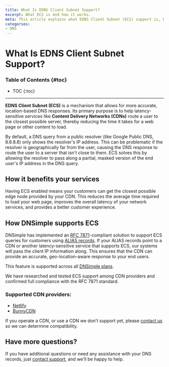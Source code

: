 ```yaml
---
title: What Is EDNS Client Subnet Support?
excerpt: What ECS is and how it works.
meta: This article explains what EDNS Client Subnet (ECS) support is, how it is an option in the Extension Mechanisms for DNS, and how it's configured with an ALIAS record
categories:
- DNS
---
```


# What Is EDNS Client Subnet Support?

### Table of Contents {#toc}

* TOC
{:toc}

---

**EDNS Client Subnet (ECS)** is a mechanism that allows for more accurate, location-based DNS responses. Its primary purpose is to help latency-sensitive services like **Content Delivery Networks (CDNs)** route a user to the closest possible server, thereby reducing the time it takes for a web page or other content to load.

By default, a DNS query from a public resolver (like Google Public DNS, 8.8.8.8) only shows the resolver's IP address. This can be problematic if the resolver is geographically far from the user, causing the DNS response to route the user to a server that isn't close to them. ECS solves this by allowing the resolver to pass along a partial, masked version of the end user's IP address in the DNS query.

## How it benefits your services

Having ECS enabled means your customers can get the closest possible edge node provided by your CDN. This reduces the average time required to load your web page, improves the overall latency of your network services, and provides a better customer experience.

## How DNSimple supports ECS

DNSimple has implemented an [RFC 7871](https://datatracker.ietf.org/doc/html/rfc7871)-compliant solution to support ECS queries for customers using [ALIAS records](/articles/alias-record/). If your ALIAS records point to a CDN or another latency-sensitive service that supports ECS, our systems will pass the client IP information along. This ensures that the CDN can provide an accurate, geo-location-aware response to your end users.

This feature is supported across all [DNSimple plans](https://dnsimple.com/pricing).

We have researched and tested ECS support among CDN providers and confirmed full compliance with the RFC 7871 standard.

### Supported CDN providers:
- [Netlify](https://www.netlify.com)
- [BunnyCDN](https://bunnycdn.com/)

If you operate a CDN, or use a CDN we don’t support yet, please [contact us](https://dnsimple.com/feedback) so we can determine compatibility.

## Have more questions?
If you have additional questions or need any assistance with your DNS records, just [contact support](https://dnsimple.com/feedback), and we'll be happy to help. 
